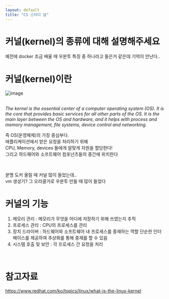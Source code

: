 ```yaml
---
layout: default
title: "CS 스터디 답"
---
```


# 커널(kernel)의 종류에 대해 설명해주세요
예전에 docker 조금 배울 때 우분투 특징 중 하나라고 들은거 같은데 기억이 안난다..  

# 커널(kernel)이란
![image](https://user-images.githubusercontent.com/86642180/180825078-45a3b537-29ce-403c-96b6-7a4dd81920b4.png)  

<br>

<i>
The kernel is the essential center of a computer operating system (OS).  
It is the core that provides basic services for all other parts of the OS.  
It is the main layer between the OS and hardware,  
and it helps with process and memory management, file systems, device control and networking.  </i>

<br>

즉 OS(운영체제)의 가장 중심부다.  
애플리케이션에서 받은 요청을 처리하기 위해  
CPU, Memory, devices 들에게 알맞게 자원을 할당한다!  
그리고 하드웨어와 소프트웨어 컴포넌츠들의 중간에 위치한다  

<br>

분명 도커 올릴 때 커널 많이 들었는데..  
vm 생성기? 그 오라클거로 우분투 만들 때 많이 들었다  

# 커널의 기능
1. 메모리 관리 : 메모리가 무엇을 어디에 저장하기 위해 쓰였는지 추적
2. 프로세스 관리 : CPU의 프로세스를 관리
3. 장치 드라이버 : 하드웨어와 소프트웨어 내 프로세스를 중재하는 역할
단순한 인터페이스를 제공하여 추상화를 통해 중재를 할 수 있음
4. 시스템 호출 및 보안 : 각 프로세스 간 요청을 처리

<br>

# 참고자료
https://www.redhat.com/ko/topics/linux/what-is-the-linux-kernel
